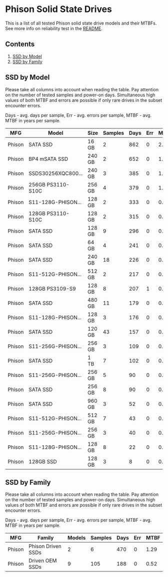 Phison Solid State Drives
=========================

This is a list of all tested Phison solid state drive models and their MTBFs. See
more info on reliability test in the [README](https://github.com/linuxhw/SMART).

Contents
--------

1. [ SSD by Model  ](#ssd-by-model)
2. [ SSD by Family ](#ssd-by-family)

SSD by Model
------------

Please take all columns into account when reading the table. Pay attention on the
number of tested samples and power-on days. Simultaneous high values of both MTBF
and errors are possible if only rare drives in the subset encounter errors.

Days - avg. days per sample,
Err  - avg. errors per sample,
MTBF - avg. MTBF in years per sample.

| MFG       | Model              | Size   | Samples | Days  | Err   | MTBF |
|-----------|--------------------|--------|---------|-------|-------|------|
| Phison    | SATA SSD           | 16 GB  | 2       | 862   | 0     | 2.36   |
| Phison    | BP4 mSATA SSD      | 240 GB | 2       | 652   | 0     | 1.79   |
| Phison    | SSDS30256XQC800... | 240 GB | 3       | 385   | 0     | 1.06   |
| Phison    | 256GB PS3110-S10C  | 256 GB | 4       | 379   | 0     | 1.04   |
| Phison    | S11-128G-PHISON... | 128 GB | 2       | 333   | 0     | 0.91   |
| Phison    | 128GB PS3110-S10C  | 128 GB | 2       | 315   | 0     | 0.86   |
| Phison    | SATA SSD           | 128 GB | 9       | 296   | 0     | 0.81   |
| Phison    | SATA SSD           | 64 GB  | 4       | 241   | 0     | 0.66   |
| Phison    | SATA SSD           | 240 GB | 18      | 226   | 0     | 0.62   |
| Phison    | S11-512G-PHISON... | 512 GB | 2       | 217   | 0     | 0.59   |
| Phison    | 128GB PS3109-S9    | 128 GB | 8       | 207   | 1     | 0.55   |
| Phison    | SATA SSD           | 480 GB | 11      | 179   | 0     | 0.49   |
| Phison    | S11-128G-PHISON... | 128 GB | 3       | 176   | 0     | 0.48   |
| Phison    | SATA SSD           | 120 GB | 43      | 157   | 0     | 0.43   |
| Phison    | S11-256G-PHISON... | 256 GB | 3       | 109   | 0     | 0.30   |
| Phison    | SATA SSD           | 1 TB   | 7       | 102   | 0     | 0.28   |
| Phison    | S11-256G-PHISON... | 256 GB | 5       | 90    | 0     | 0.25   |
| Phison    | SATA SSD           | 256 GB | 8       | 90    | 0     | 0.25   |
| Phison    | SATA SSD           | 960 GB | 3       | 52    | 0     | 0.14   |
| Phison    | S11-512G-PHISON... | 512 GB | 7       | 43    | 0     | 0.12   |
| Phison    | S11-256G-PHISON... | 256 GB | 3       | 40    | 0     | 0.11   |
| Phison    | S11-128G-PHISON... | 128 GB | 8       | 22    | 0     | 0.06   |
| Phison    | 128GB SSD          | 128 GB | 3       | 8     | 0     | 0.02   |

SSD by Family
-------------

Please take all columns into account when reading the table. Pay attention on the
number of tested samples and power-on days. Simultaneous high values of both MTBF
and errors are possible if only rare drives in the subset encounter errors.

Days - avg. days per sample,
Err  - avg. errors per sample,
MTBF - avg. MTBF in years per sample.

| MFG       | Family                 | Models | Samples | Days  | Err   | MTBF |
|-----------|------------------------|--------|---------|-------|-------|------|
| Phison    | Phison Driven SSDs     | 2      | 6       | 470   | 0     | 1.29   |
| Phison    | Driven OEM SSDs        | 9      | 105     | 188   | 0     | 0.52   |
